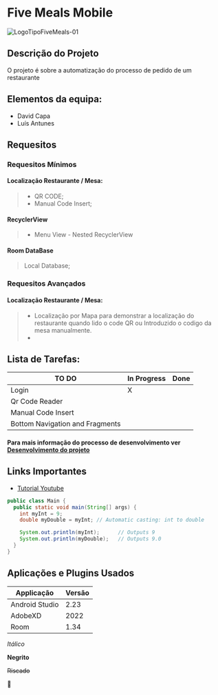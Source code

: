 # Five Meals Mobile


![LogoTipoFiveMeals-01](https://user-images.githubusercontent.com/79425111/166903045-81d3276f-b219-4925-91d7-3f8325a36eb6.png )

## Descrição do Projeto

O projeto é sobre a automatização do processo de pedido de um restaurante

## Elementos da equipa:
* David Capa
* Luís Antunes

## Requesitos
### Requesitos Mínimos

#### Localização Restaurante / Mesa: 
>
> - QR CODE;
> - Manual Code Insert;
>
#### RecyclerView
> 
> - Menu View - Nested RecyclerView

#### Room DataBase
>
> Local Database;


### Requesitos Avançados
#### Localização Restaurante / Mesa: 
>
> - Localização por Mapa para demonstrar a localização do restaurante quando lido o code QR ou Introduzido o codigo da mesa manualmente.
> - 



## Lista de Tarefas:

TO DO | In Progress | Done | 
-----------|--------|------|
Login | X|
Qr Code Reader | |
Manual Code Insert | |
Bottom Navigation and Fragments | |

#### Para mais informação do processo de desenvolvimento ver [Desenvolvimento do projeto](https://github.com/Capa03/Five-Meals/projects/1)

## Links Importantes
* [Tutorial Youtube](https://www.youtube.com/shorts/Lm5xToJkMWY)

```Java
public class Main {
  public static void main(String[] args) {
    int myInt = 9;
    double myDouble = myInt; // Automatic casting: int to double

    System.out.println(myInt);      // Outputs 9
    System.out.println(myDouble);   // Outputs 9.0
  }
}
```

## Aplicações e Plugins Usados
Applicação | Versão
-----------|--------
Android Studio | 2.23
AdobeXD | 2022
Room | 1.34

*Itálico* 

**Negrito**

~~Riscado~~

🥇
